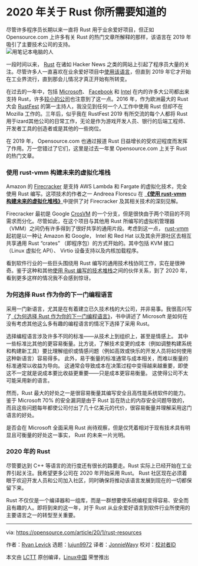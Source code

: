 [#]: collector: (lujun9972)
[#]: translator: (JonnieWayy)
[#]: reviewer: ( )
[#]: publisher: ( )
[#]: url: ( )
[#]: subject: (What you need to know about Rust in 2020)
[#]: via: (https://opensource.com/article/20/1/rust-resources)
[#]: author: (Ryan Levick https://opensource.com/users/ryanlevick)

2020 年关于 Rust 你所需要知道的
======
尽管许多程序员长期以来一直将 Rust 用于业余爱好项目，但正如 Opensource.com 上许多有关 Rust 的热门文章所解释的那样，该语言在 2019 年吸引了主要技术公司的支持。  
![用笔记本电脑的人][1]

一段时间以来， [Rust][2] 在诸如 Hacker News 之类的网站上引起了程序员大量的关注。尽管许多人一直喜欢在业余爱好项目中[使用该语言][3]，但直到 2019 年它才开始在工业界流行，直到那会儿情况才真正开始有所转变。  

在过去的一年中，包括 [Microsoft][4]、 [Facebook][5] 和 [Intel][6] 在内的许多大公司都出来支持 Rust，许多[较小的公司][7]也注意到了这一点。2016 年，作为欧洲最大的 Rust 大会 [RustFest][8] 的第一主持人，我没见到任何一个人工作中使用 Rust 但却不在 Mozilla 工作的。三年后，似乎我在 RustFest 2019 有所交流的每个人都将 Rust 用于izard其他公司的日常工作，无论是作为游戏开发人员、银行的后端工程师、开发者工具的创造者或是其他的一些岗位。  

在 2019 年， Opensource.com 也通过报道 Rust 日益增长的受欢迎程度而发挥了作用。万一您错过了它们，这里是过去一年里 Opensource.com 上关于 Rust 的热门文章。  

### 使用 rust-vmm 构建未来的虚拟化堆栈

Amazon 的 [Firecracker][9] 是支持 AWS Lambda 和 Fargate 的虚拟化技术，完全使用 Rust 编写。这项技术的作者之一 Andreea Florescu 在 [**《使用 rust-vmm 构建未来的虚拟化堆栈》**][10]中提供了对 Firecracker 及其相关技术的深刻见解。  

Firecracker 最初是 Google [CrosVM][11] 的一个分支，但是很快由于两个项目的不同需求而分化。尽管如此，在这个项目与其他用 Rust 所编写的虚拟机管理器（VMM）之间仍有许多得到了很好共享的通用片段。考虑到这一点， [rust-vmm][12] 起初是以一种让 Amazon 和 Google， Intel 和 Red Hat 以及其余开源社区去相互共享通用 Rust “crates” （即程序包）的方式开始的。其中包括 KVM 接口（Linux 虚拟化 API）、 Virtio 设备支持以及内核加载程序。  

看到软件行业的一些巨头围绕用 Rust 编写的通用技术栈协同工作，实在是很神奇。鉴于这种和其他[使用 Rust 编写的技术堆栈][13]之间的伙伴关系，到了 2020 年，看到更多这样的情况我不会感到惊讶。  

### 为何选择 Rust 作为你的下一门编程语言

采用一门新语言，尤其是在有着建立已久技术栈的大公司，并非易事。我很高兴写了[《为何选择 Rust 作为你的下一门编程语言》][14]，书中讲述了 Microsoft 是如何在没有考虑其他这么多有趣的编程语言的情况下选择了采用 Rust。  

选择编程语言涉及许多不同的标准——从技术上到组织上，甚至是情感上。 其中一些标准比其他的更容易衡量。比方说，了解技术变更的成本（例如调整构建系统和构建新工具）要比理解组织或情感问题（例如高效或快乐的开发人员将如何使用这种新语言）容易得多。 此外，易于衡量的标准通常与成本相关，而难以衡量的标准通常以收益为导向。 这通常会导致成本在决策过程中变得越来越重要，即使这不一定就是说成本要比收益更重要——只是成本更容易衡量。 这使得公司不太可能采用新的语言。  

然而，Rust 最大的好处之一是很容易衡量其编写安全且高性能系统软件的能力。鉴于 Microsoft 70% 的安全漏洞是由于 Rust 旨在防止的内存安全问题导致的，而且这些问题每年都使公司付出了几十亿美元的代价，很容易衡量并理解采用这门语言的好处。  

是否会在 Microsoft 全面采用 Rust 尚待观察，但是仅凭着相对于现有技术具有明显且可衡量的好处这一事实， Rust 的未来一片光明。  

### 2020 年的 Rust

尽管要达到 C++ 等语言的流行度还有很长的路要走。Rust 实际上已经开始在工业界引起关注。我希望更多公司在 2020 年开始采用 Rust。 Rust 社区现在必须着眼于欢迎开发人员和公司加入社区，同时确保将推动该语言发展到现在的一切都保留下来。

Rust 不仅仅是一个编译器和一组库，而是一群想要使系统编程变得容易、安全而且有趣的人。即将到来的这一年，对于 Rust 从业余爱好语言到软件行业所使用的主要语言之一的转型至关重要。

--------------------------------------------------------------------------------

via: https://opensource.com/article/20/1/rust-resources

作者：[Ryan Levick][a]
选题：[lujun9972][b]
译者：[JonnieWayy](https://github.com/JonnieWayy)
校对：[校对者ID](https://github.com/校对者ID)

本文由 [LCTT](https://github.com/LCTT/TranslateProject) 原创编译，[Linux中国](https://linux.cn/) 荣誉推出

[a]: https://opensource.com/users/ryanlevick
[b]: https://github.com/lujun9972
[1]: https://opensource.com/sites/default/files/styles/image-full-size/public/lead-images/laptop_screen_desk_work_chat_text.png?itok=UXqIDRDD (Person using a laptop)
[2]: http://rust-lang.org/
[3]: https://insights.stackoverflow.com/survey/2019#technology-_-most-loved-dreaded-and-wanted-languages
[4]: https://youtu.be/o01QmYVluSw
[5]: https://youtu.be/kylqq8pEgRs
[6]: https://youtu.be/l9hM0h6IQDo
[7]: https://oxide.computer/blog/introducing-the-oxide-computer-company/
[8]: https://rustfest.eu
[9]: https://firecracker-microvm.github.io/
[10]: https://opensource.com/article/19/3/rust-virtual-machine
[11]: https://chromium.googlesource.com/chromiumos/platform/crosvm/
[12]: https://github.com/rust-vmm
[13]: https://bytecodealliance.org/
[14]: https://opensource.com/article/19/10/choose-rust-programming-language
